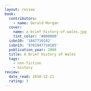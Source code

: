 ```yaml
---
layout: review
book:
  contributors:
    - name: Gerald Morgan
  cover:
    name: a-brief-history-of-wales.jpg
    tint_color: '#000000'
  isbn10: '1847710182'
  isbn13: '9781847710185'
  publication_year: 2008
  title: A Brief History of Wales
  tags:
    - non-fiction
    - history
review:
  date_read: 2018-12-21
  rating: 3
---
```

